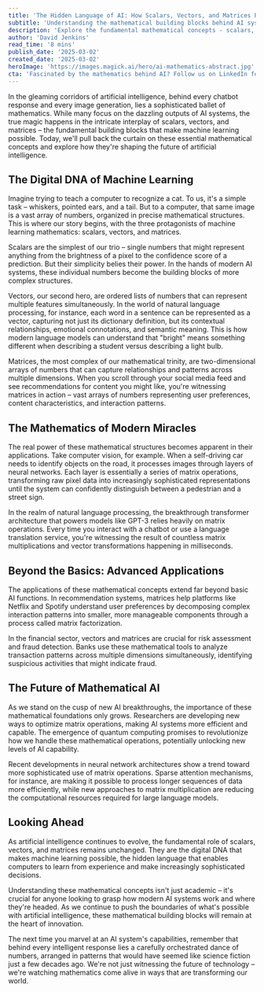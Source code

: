 ```yaml
---
title: 'The Hidden Language of AI: How Scalars, Vectors, and Matrices Power Modern Machine Learning'
subtitle: 'Understanding the mathematical building blocks behind AI systems'
description: 'Explore the fundamental mathematical concepts - scalars, vectors, and matrices - that power modern artificial intelligence and machine learning systems. From computer vision to natural language processing, discover how these mathematical building blocks enable AI to understand and interact with our world in increasingly sophisticated ways.'
author: 'David Jenkins'
read_time: '8 mins'
publish_date: '2025-03-02'
created_date: '2025-03-02'
heroImage: 'https://images.magick.ai/hero/ai-mathematics-abstract.jpg'
cta: 'Fascinated by the mathematics behind AI? Follow us on LinkedIn for more in-depth explorations of the technology shaping our future. Join our community of tech enthusiasts and stay updated on the latest developments in AI and machine learning.'
---
```


In the gleaming corridors of artificial intelligence, behind every chatbot response and every image generation, lies a sophisticated ballet of mathematics. While many focus on the dazzling outputs of AI systems, the true magic happens in the intricate interplay of scalars, vectors, and matrices – the fundamental building blocks that make machine learning possible. Today, we'll pull back the curtain on these essential mathematical concepts and explore how they're shaping the future of artificial intelligence.

## The Digital DNA of Machine Learning

Imagine trying to teach a computer to recognize a cat. To us, it's a simple task – whiskers, pointed ears, and a tail. But to a computer, that same image is a vast array of numbers, organized in precise mathematical structures. This is where our story begins, with the three protagonists of machine learning mathematics: scalars, vectors, and matrices.

Scalars are the simplest of our trio – single numbers that might represent anything from the brightness of a pixel to the confidence score of a prediction. But their simplicity belies their power. In the hands of modern AI systems, these individual numbers become the building blocks of more complex structures.

Vectors, our second hero, are ordered lists of numbers that can represent multiple features simultaneously. In the world of natural language processing, for instance, each word in a sentence can be represented as a vector, capturing not just its dictionary definition, but its contextual relationships, emotional connotations, and semantic meaning. This is how modern language models can understand that "bright" means something different when describing a student versus describing a light bulb.

Matrices, the most complex of our mathematical trinity, are two-dimensional arrays of numbers that can capture relationships and patterns across multiple dimensions. When you scroll through your social media feed and see recommendations for content you might like, you're witnessing matrices in action – vast arrays of numbers representing user preferences, content characteristics, and interaction patterns.

## The Mathematics of Modern Miracles

The real power of these mathematical structures becomes apparent in their applications. Take computer vision, for example. When a self-driving car needs to identify objects on the road, it processes images through layers of neural networks. Each layer is essentially a series of matrix operations, transforming raw pixel data into increasingly sophisticated representations until the system can confidently distinguish between a pedestrian and a street sign.

In the realm of natural language processing, the breakthrough transformer architecture that powers models like GPT-3 relies heavily on matrix operations. Every time you interact with a chatbot or use a language translation service, you're witnessing the result of countless matrix multiplications and vector transformations happening in milliseconds.

## Beyond the Basics: Advanced Applications

The applications of these mathematical concepts extend far beyond basic AI functions. In recommendation systems, matrices help platforms like Netflix and Spotify understand user preferences by decomposing complex interaction patterns into smaller, more manageable components through a process called matrix factorization.

In the financial sector, vectors and matrices are crucial for risk assessment and fraud detection. Banks use these mathematical tools to analyze transaction patterns across multiple dimensions simultaneously, identifying suspicious activities that might indicate fraud.

## The Future of Mathematical AI

As we stand on the cusp of new AI breakthroughs, the importance of these mathematical foundations only grows. Researchers are developing new ways to optimize matrix operations, making AI systems more efficient and capable. The emergence of quantum computing promises to revolutionize how we handle these mathematical operations, potentially unlocking new levels of AI capability.

Recent developments in neural network architectures show a trend toward more sophisticated use of matrix operations. Sparse attention mechanisms, for instance, are making it possible to process longer sequences of data more efficiently, while new approaches to matrix multiplication are reducing the computational resources required for large language models.

## Looking Ahead

As artificial intelligence continues to evolve, the fundamental role of scalars, vectors, and matrices remains unchanged. They are the digital DNA that makes machine learning possible, the hidden language that enables computers to learn from experience and make increasingly sophisticated decisions.

Understanding these mathematical concepts isn't just academic – it's crucial for anyone looking to grasp how modern AI systems work and where they're headed. As we continue to push the boundaries of what's possible with artificial intelligence, these mathematical building blocks will remain at the heart of innovation.

The next time you marvel at an AI system's capabilities, remember that behind every intelligent response lies a carefully orchestrated dance of numbers, arranged in patterns that would have seemed like science fiction just a few decades ago. We're not just witnessing the future of technology – we're watching mathematics come alive in ways that are transforming our world.